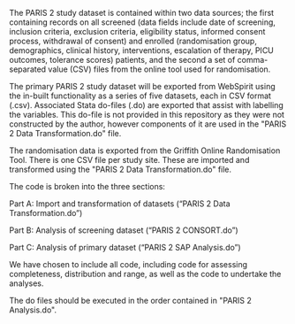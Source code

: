 The PARIS 2 study dataset is contained within two data sources; the first containing records on all screened (data fields include date of screening, inclusion criteria, exclusion criteria, eligibility status, informed consent process, withdrawal of consent) and enrolled (randomisation group, demographics, clinical history, interventions, escalation of therapy, PICU outcomes, tolerance scores) patients, and the second a set of comma-separated value (CSV) files from the online tool used for randomisation. 

The primary PARIS 2 study dataset will be exported from WebSpirit using the in-built functionality as a series of five datasets, each in CSV format (.csv).  Associated Stata do-files (.do) are exported that assist with labelling the variables.  This do-file is not provided in this repository as they were not constructed by the author, however components of it are used in the "PARIS 2 Data Transformation.do" file.

The randomisation data is exported from the Griffith Online Randomisation Tool.  There is one CSV file per study site.  These are imported and transformed using the "PARIS 2 Data Transformation.do" file.

The code is broken into the three sections:

Part A: Import and transformation of datasets (“PARIS 2 Data Transformation.do”)

Part B: Analysis of screening dataset (“PARIS 2 CONSORT.do”)

Part C: Analysis of primary dataset (“PARIS 2 SAP Analysis.do”)

We have chosen to include all code, including code for assessing completeness, distribution and range, as well as the code to undertake the analyses.

The do files should be executed in the order contained in "PARIS 2 Analysis.do".
